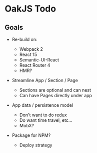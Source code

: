 # OakJS Todo

## Goals
- Re-build on:
	- Webpack 2
	- React 15
	- Semantic-UI-React
	- React Router 4
	- HMR?

- Streamline App / Section / Page
	- Sections are optional and can nest
	- Can have Pages directly under app

- App data / persistence model
	- Don't want to do redux
	- Do want time travel, etc...
	- MobX?

- Package for NPM?
	- Deploy strategy
